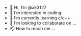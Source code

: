 - 👋 Hi, I’m @ak3127
- 👀 I’m interested in coding
- 🌱 I’m currently learning c/c++
- 💞️ I’m looking to collaborate on ...
- 📫 How to reach me ...

<!---
ak3127/ak3127 is a ✨ special ✨ repository because its `README.md` (this file) appears on your GitHub profile.
You can click the Preview link to take a look at your changes.
--->
